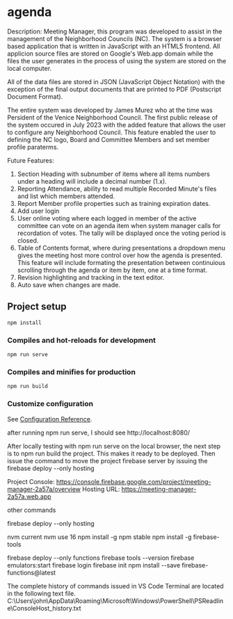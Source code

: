 # agenda

Description: Meeting Manager, this program was developed to assist in the management
of the Neighborhood Councils (NC).  The system is a browser based application that is written
in JavaScript with an HTML5 frontend.  All applicion source files are stored on Google's Web.app domain
while the files the user generates in the process of using the system are stored on the local  computer.

All of the data files are stored in JSON (JavaScript Object Notation) with the exception of the final
output documents that are printed to PDF (Postscript Document Format).

The entire system was developed by James Murez who at the time was Persident of the Venice
Neighborhood Council.  The first public release of the system occured in July 2023 with the added
feature that allows the user to configure any Neighborhood Council.  This feature enabled the user
to defining the NC logo, Board and Committee Members and set member profile paraterms.

Future Features:
1. Section Heading with subnumber of items where all items numbers under a heading will include a decimal number (1.x).
2. Reporting Attendance, ability to read multiple Recorded Minute's files and list which members attended.
3. Report Member profile properties such as training expiration dates.
4. Add user login
5. User online voting where each logged in member of the active committee can vote on an agenda item when
system manager calls for recordation of votes.  The tally will be displayed once the voting period is closed.
6. Table of Contents format, where during presentations a dropdown menu gives the meeting host more
control over how the agenda is presented.  This feature will include formating the presentation between
continuious scrolling through the agenda or item by item, one at a time format.
7. Revision highlighting and tracking in the text editor.
8. Auto save when changes are made.


## Project setup
```
npm install
```

### Compiles and hot-reloads for development
```
npm run serve
```

### Compiles and minifies for production
```
npm run build
```

### Customize configuration
See [Configuration Reference](https://cli.vuejs.org/config/).

after running npm run serve, I should see http://localhost:8080/


After locally testing with npm run serve on the local browser,
the next step is to npm run build the project.  This makes it
ready to be deployed.  Then issue the command to move the project
firebase server by issuing the firebase deploy --only hosting


Project Console: https://console.firebase.google.com/project/meeting-manager-2a57a/overview
Hosting URL: https://meeting-manager-2a57a.web.app

other commands

firebase deploy --only hosting

nvm current
nvm use 16
npm install -g npm stable
npm install -g firebase-tools


firebase deploy --only functions
firebase tools --version
firebase emulators:start
firebase login
firebase init
npm install --save firebase-functions@latest


The complete history of commands issued in VS Code Terminal are located in the following text file.
C:\Users\john\AppData\Roaming\Microsoft\Windows\PowerShell\PSReadline\ConsoleHost_history.txt
